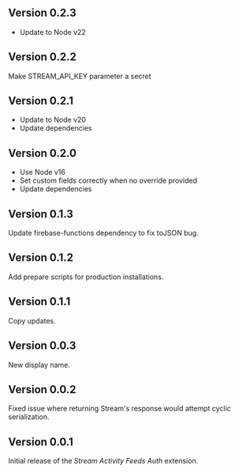 ## Version 0.2.3

- Update to Node v22

## Version 0.2.2

Make STREAM_API_KEY parameter a secret

## Version 0.2.1

- Update to Node v20
- Update dependencies

## Version 0.2.0

- Use Node v16
- Set custom fields correctly when no override provided
- Update dependencies

## Version 0.1.3

Update firebase-functions dependency to fix toJSON bug.

## Version 0.1.2

Add prepare scripts for production installations.

## Version 0.1.1

Copy updates.

## Version 0.0.3

New display name.

## Version 0.0.2

Fixed issue where returning Stream's response would attempt cyclic serialization.

## Version 0.0.1

Initial release of the _Stream Activity Feeds Auth_ extension.
